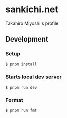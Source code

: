 # sankichi.net

Takahiro Miyoshi's profile

## Development

### Setup

    $ pnpm install

### Starts local dev server

    $ pnpm run dev

### Format

    $ pnpm run fmt

